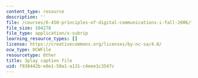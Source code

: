 ```yaml
---
content_type: resource
description: ''
file: /courses/6-450-principles-of-digital-communications-i-fall-2006/f938442be8e150a1a131c4eee1c3547c_dSviy9E6Pz0.vtt
file_size: 104278
file_type: application/x-subrip
learning_resource_types: []
license: https://creativecommons.org/licenses/by-nc-sa/4.0/
ocw_type: OCWFile
resourcetype: Other
title: 3play caption file
uid: f938442b-e8e1-50a1-a131-c4eee1c3547c
---
```

